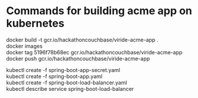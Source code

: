 # Commands for building acme app on kubernetes   
docker build -t gcr.io/hackathoncouchbase/viride-acme-app .   
docker images   
docker tag 5196f78b68ec gcr.io/hackathoncouchbase/viride-acme-app   
docker push gcr.io/hackathoncouchbase/viride-acme-app   

kubectl create -f spring-boot-app-secret.yaml   
kubectl create -f spring-boot-app.yaml   
kubectl create -f spring-boot-load-balancer.yaml   
kubectl describe service spring-boot-load-balancer   